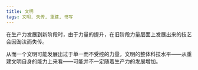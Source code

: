 ```yaml
---
title: 文明
tags: 文明, 失传, 重建, 书写
---
```



在生产力发展到新阶段时，由于力量的提升，在旧阶段力量层面上发展出来的技艺会因淘汰而失传。

从而一个文明可能发展出过于单一而不受控的力量，文明的整体科技水平——从重建文明自身的能力上来看——可能并不一定随着生产力的发展增加。

